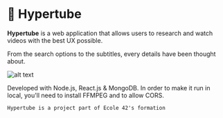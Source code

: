 # 🚀 Hypertube 

**Hypertube** is a web application that allows users to research and watch videos with the best UX possible. 

From the search options to the subtitles, every details have been thought about.

![alt text](https://github.com/nicosayer/hypertube/blob/master/demo.gif "Hypertube Demonstration")

Developed with Node.js, React.js & MongoDB. In order to make it run in local, you'll need to install FFMPEG and to allow CORS.

`Hypertube is a project part of Ecole 42's formation`
